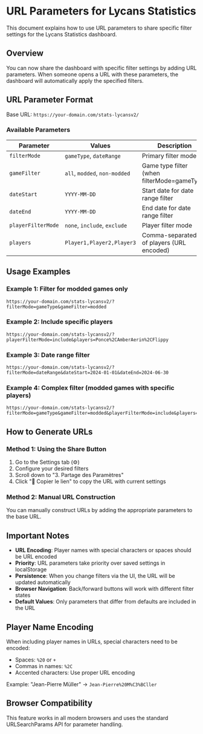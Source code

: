 # URL Parameters for Lycans Statistics

This document explains how to use URL parameters to share specific filter settings for the Lycans Statistics dashboard.

## Overview

You can now share the dashboard with specific filter settings by adding URL parameters. When someone opens a URL with these parameters, the dashboard will automatically apply the specified filters.

## URL Parameter Format

Base URL: `https://your-domain.com/stats-lycansv2/`

### Available Parameters

| Parameter | Values | Description | Example |
|-----------|--------|-------------|---------|
| `filterMode` | `gameType`, `dateRange` | Primary filter mode | `filterMode=gameType` |
| `gameFilter` | `all`, `modded`, `non-modded` | Game type filter (when filterMode=gameType) | `gameFilter=modded` |
| `dateStart` | `YYYY-MM-DD` | Start date for date range filter | `dateStart=2024-01-01` |
| `dateEnd` | `YYYY-MM-DD` | End date for date range filter | `dateEnd=2024-12-31` |
| `playerFilterMode` | `none`, `include`, `exclude` | Player filter mode | `playerFilterMode=include` |
| `players` | `Player1,Player2,Player3` | Comma-separated list of players (URL encoded) | `players=Ponce,AmberAerin,Flippy` |

## Usage Examples

### Example 1: Filter for modded games only
```
https://your-domain.com/stats-lycansv2/?filterMode=gameType&gameFilter=modded
```

### Example 2: Include specific players
```
https://your-domain.com/stats-lycansv2/?playerFilterMode=include&players=Ponce%2CAmberAerin%2CFlippy
```

### Example 3: Date range filter
```
https://your-domain.com/stats-lycansv2/?filterMode=dateRange&dateStart=2024-01-01&dateEnd=2024-06-30
```

### Example 4: Complex filter (modded games with specific players)
```
https://your-domain.com/stats-lycansv2/?filterMode=gameType&gameFilter=modded&playerFilterMode=include&players=Ponce%2CAmberAerin
```

## How to Generate URLs

### Method 1: Using the Share Button
1. Go to the Settings tab (⚙️)
2. Configure your desired filters
3. Scroll down to "3. Partage des Paramètres"
4. Click "🔗 Copier le lien" to copy the URL with current settings

### Method 2: Manual URL Construction
You can manually construct URLs by adding the appropriate parameters to the base URL.

## Important Notes

- **URL Encoding**: Player names with special characters or spaces should be URL encoded
- **Priority**: URL parameters take priority over saved settings in localStorage
- **Persistence**: When you change filters via the UI, the URL will be updated automatically
- **Browser Navigation**: Back/forward buttons will work with different filter states
- **Default Values**: Only parameters that differ from defaults are included in the URL

## Player Name Encoding

When including player names in URLs, special characters need to be encoded:
- Spaces: `%20` or `+`
- Commas in names: `%2C`
- Accented characters: Use proper URL encoding

Example: "Jean-Pierre Müller" → `Jean-Pierre%20M%C3%BCller`

## Browser Compatibility

This feature works in all modern browsers and uses the standard URLSearchParams API for parameter handling.
